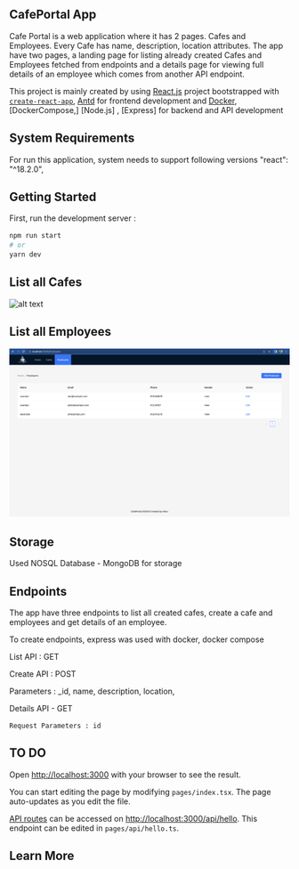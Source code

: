 ## CafePortal App
Cafe Portal is a web application where it has 2 pages. Cafes and Employees. Every Cafe has name, description, location attributes.  The app have two pages, a landing page for listing already created Cafes and Employees fetched from endpoints and a details page for viewing full details of an employee which comes from another API endpoint.


This project is mainly created by using [React.js](https://reactjs.org/) project bootstrapped with [`create-react-app`](https://github.com/facebook/create-react-app), [Antd](https://ant.design/) for frontend development and [Docker](https://docs.docker.com/),[DockerCompose,] [Node.js] , [Express] for backend and API development


## System Requirements
For run this application, system needs to support following versions
"react": "^18.2.0",


## Getting Started

First, run the development server :

```bash
npm run start
# or
yarn dev
```

## List all Cafes
![alt text](hhttps://github.com/rahunanthanan/Cafe-Portal/blob/main/client/Screenshots/Cafe%20Page.png)

## List all Employees
![alt text](https://github.com/rahunanthanan/Cafe-Portal/blob/main/client/Screenshots/EmployeesPage.png)





## Storage

Used NOSQL Database - MongoDB  for storage


## Endpoints 
The app have three endpoints to list all created cafes, create a cafe and employees and get details of an employee.

To create endpoints, express was used with docker, docker compose

List API : GET
    
Create API : POST
    
   Parameters :   _id, name, description, location, 

Details API - GET
    
    Request Parameters : id



## TO DO


Open [http://localhost:3000](http://localhost:3000) with your browser to see the result.

You can start editing the page by modifying `pages/index.tsx`. The page auto-updates as you edit the file.

[API routes](https://nextjs.org/docs/api-routes/introduction) can be accessed on [http://localhost:3000/api/hello](http://localhost:3000/api/hello). This endpoint can be edited in `pages/api/hello.ts`.



## Learn More



